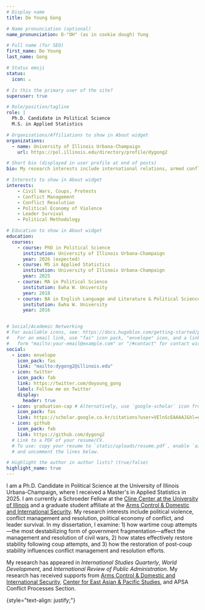 ```yaml
---
# Display name
title: Do Young Gong

# Name pronunciation (optional)
name_pronunciation: D-"OH" (as in cookie dough) Yung

# Full name (for SEO)
first_name: Do Young
last_name: Gong

# Status emoji
status:
  icon: ☕️

# Is this the primary user of the site?
superuser: true

# Role/position/tagline
role: |
  Ph.D. Candidate in Political Science
  M.S. in Applied Statistics

# Organizations/Affiliations to show in About widget
organizations:
  - name: University of Illinois Urbana-Champaign
    url: https://pol.illinois.edu/directory/profile/dygong2

# Short bio (displayed in user profile at end of posts)
bio: My research interests include international relations, armed conflicts, the interdependence between political violence, and leader survival.

# Interests to show in About widget
interests:
    - Civil Wars, Coups, Protests
    - Conflict Management
    - Conflict Resolution
    - Political Economy of Violence
    - Leader Survival
    - Political Methodology

# Education to show in About widget
education:
  courses:
    - course: PhD in Political Science
      institution: University of Illinois Urbana-Champaign
      year: 2026 (expected)
    - course: MS in Applied Statistics
      institution: University of Illinois Urbana-Champaign
      year: 2025
    - course: MA in Political Science
      institution: Ewha W. University 
      year: 2018
    - course: BA in English Language and Literature & Political Science
      institution: Ewha W. University
      year: 2016


# Social/Academic Networking
# For available icons, see: https://docs.hugoblox.com/getting-started/page-builder/#icons
#   For an email link, use "fas" icon pack, "envelope" icon, and a link in the
#   form "mailto:your-email@example.com" or "/#contact" for contact widget.
social:
  - icon: envelope
    icon_pack: fas
    link: "mailto:dygong2@illinois.edu"
  - icon: twitter
    icon_pack: fab
    link: https://twitter.com/doyoung_gong
    label: Follow me on Twitter
    display:
      header: true
  - icon: graduation-cap # Alternatively, use `google-scholar` icon from `ai` icon pack
    icon_pack: fas
    link: https://scholar.google.co.kr/citations?user=VElnScEAAAAJ&hl=en
  - icon: github
    icon_pack: fab
    link: https://github.com/dygong2
  # Link to a PDF of your resume/CV.
  # To use: copy your resume to `static/uploads/resume.pdf`, enable `ai` icons in `params.yaml`,
  # and uncomment the lines below.

# Highlight the author in author lists? (true/false)
highlight_name: true
---
```


I am a Ph.D. Candidate in Political Science at the University of Illinois Urbana-Champaign, where I received a Master's in Applied Statistics in 2025. I am currently a Schroeder Fellow at the [Cline Center at the University of Illinois](https://blogs.illinois.edu/view/8353/1521624143) and a graduate student affiliate at the [Arms Control & Domestic and International Security](https://acdis.illinois.edu/currently-offered-courses/graduate-student-affiliates). My research interests include political violence, conflict management and resolution, political economy of conflict, and leader survival. In my dissertation, I examine: 1) how wartime coup attempts—the most destabilizing form of government fragmentation—affect the management and resolution of civil wars, 2) how states effectively restore stability following coup attempts, and 3) how the restoration of post-coup stability influences conflict management and resolution efforts. 

My research has appeared in *International Studies Quarterly*, *World Development*, and *International Review of Public Administration*. My research has received supports from [Arms Control & Domestic and International Security](https://acdis.illinois.edu), [Center for East Asian & Pacific Studies](https://ceaps.illinois.edu), and APSA Conflict Processes Section.


{style="text-align: justify;"}
